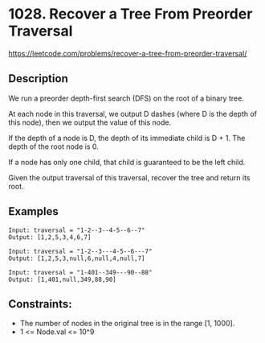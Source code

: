 # 1028. Recover a Tree From Preorder Traversal

https://leetcode.com/problems/recover-a-tree-from-preorder-traversal/


## Description

We run a preorder depth-first search (DFS) on the root of a binary tree.

At each node in this traversal, we output D dashes (where D is the depth of this node), then we output the value of this node.

If the depth of a node is D, the depth of its immediate child is D + 1.  The depth of the root node is 0.

If a node has only one child, that child is guaranteed to be the left child.

Given the output traversal of this traversal, recover the tree and return its root.


## Examples

```
Input: traversal = "1-2--3--4-5--6--7"
Output: [1,2,5,3,4,6,7]
```

```
Input: traversal = "1-2--3---4-5--6---7"
Output: [1,2,5,3,null,6,null,4,null,7]
```

```
Input: traversal = "1-401--349---90--88"
Output: [1,401,null,349,88,90]
```


## Constraints:

* The number of nodes in the original tree is in the range [1, 1000].
* 1 <= Node.val <= 10^9
